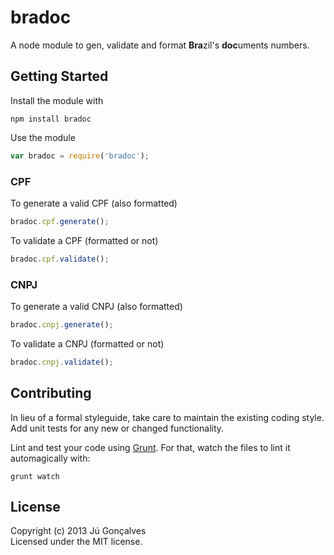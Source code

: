 # bradoc

A node module to gen, validate and format **Bra**zil's **doc**uments numbers. 

## Getting Started
Install the module with

`npm install bradoc`

Use the module

```javascript
var bradoc = require('bradoc');
```


### CPF

To generate a valid CPF (also formatted)

```javascript
bradoc.cpf.generate(); 
```

To validate a CPF (formatted or not)

```javascript
bradoc.cpf.validate(); 
```

### CNPJ

To generate a valid CNPJ (also formatted)

```javascript
bradoc.cnpj.generate(); 
```

To validate a CNPJ (formatted or not)

```javascript
bradoc.cnpj.validate(); 
```

## Contributing
In lieu of a formal styleguide, take care to maintain the existing coding style. Add unit tests for any new or changed functionality. 

Lint and test your code using [Grunt](http://gruntjs.com/). For that, watch the files to lint it automagically with:

`grunt watch`

## License
Copyright (c) 2013 Jú Gonçalves  
Licensed under the MIT license.
